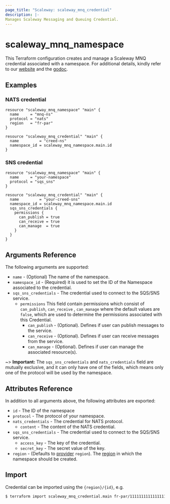 ```yaml
---
page_title: "Scaleway: scaleway_mnq_credential"
description: |-
Manages Scaleway Messaging and Queuing Credential.
---
```


# scaleway_mnq_namespace

This Terraform configuration creates and manage a Scaleway MNQ credential associated with a namespace.
For additional details, kindly refer to our [website](https://www.scaleway.com/en/docs/serverless/messaging/)
and the [godoc](https://pkg.go.dev/github.com/scaleway/scaleway-sdk-go@master/api/mnq/v1alpha1#pkg-index).

## Examples

### NATS credential

```hcl
resource "scaleway_mnq_namespace" "main" {
  name     = "mnq-ns"
  protocol = "nats"
  region   = "fr-par"
}

resource "scaleway_mnq_credential" "main" {
  name         = "creed-ns"
  namespace_id = scaleway_mnq_namespace.main.id
}
```

### SNS credential

```hcl
resource "scaleway_mnq_namespace" "main" {
  name     = "your-namespace"
  protocol = "sqs_sns"
}

resource "scaleway_mnq_credential" "main" {
  name         = "your-creed-sns"
  namespace_id = scaleway_mnq_namespace.main.id
  sqs_sns_credentials {
    permissions {
      can_publish = true
      can_receive = true
      can_manage  = true
    }
  }
}
```

## Arguments Reference

The following arguments are supported:

- `name` - (Optional) The name of the namespace.
- `namespace_id` - (Required) it is used to set the ID of the Namespace associated to the credential.
- `sqs_sns_credentials` - The credential used to connect to the SQS/SNS service.
    - `permissions` This field contain permissions which consist of `can_publish`, `can_receive`
      , `can_manage` where the default values are `false`, which are used to determine the permissions associated with
      this Credential.
        - `can_publish` - (Optional). Defines if user can publish messages to the service.
        - `can_receive` - (Optional). Defines if user can receive messages from the service.
        - `can_manage` - (Optional). Defines if user can manage the associated resource(s).

~> **Important:** The `sqs_sns_credentials` and `nats_credentials` field are mutually exclusive, and it can only have
one of the fields, which means only one of the protocol will be used by the namespace.

## Attributes Reference

In addition to all arguments above, the following attributes are exported:

- `id` - The ID of the namespace
- `protocol` - The protocol of your namespace.
- `nats_credentials` - The credential for NATS protocol.
    - `content` - The content of the NATS credential.
- `sqs_sns_credentials` - The credential used to connect to the SQS/SNS service.
    - `access_key` - The key of the credential.
    - `secret_key` - The secret value of the key.
- `region` - (Defaults to [provider](../index.md#region) `region`). The [region](../guides/regions_and_zones.md#regions)
  in which the namespace should be created.

## Import

Credential can be imported using the `{region}/{id}`, e.g.

```bash
$ terraform import scaleway_mnq_credential.main fr-par/11111111111111111111111111111111
```
